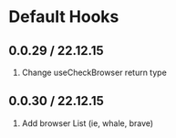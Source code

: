 # Default Hooks

## 0.0.29 / 22.12.15

1. Change useCheckBrowser return type

## 0.0.30 / 22.12.15

1. Add browser List (ie, whale, brave)
